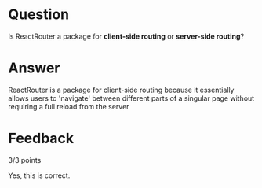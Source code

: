 # Question

Is ReactRouter a package for **client-side routing** or **server-side routing**?

# Answer

ReactRouter is a package for client-side routing because it essentially allows users to 'navigate' between different parts of a singular page without requiring a full reload from the server

# Feedback

3/3 points

Yes, this is correct.
